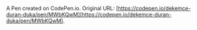 # 

A Pen created on CodePen.io. Original URL: [https://codepen.io/dekemce-duran-duka/pen/MWbKQwM](https://codepen.io/dekemce-duran-duka/pen/MWbKQwM).

